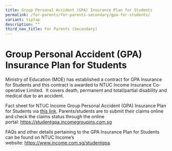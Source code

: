 ```yaml
---
title: Group Personal Accident (GPA) Insurance Plan for Students
permalink: /for-parents/for-parents-secondary/gpa-for-students/
variant: tiptap
description: ""
third_nav_title: For Parents (Secondary)
---
```

<h1>Group Personal Accident (GPA) Insurance Plan for Students</h1>
<p>Ministry of Education (MOE) has established a contract for GPA Insurance
for Students and this contract is awarded to NTUC Income Insurance Co-operative
Limited.&nbsp; It covers death, permanent and total/partial disability
and medical due to an accident.</p>
<p>Fact sheet for NTUC Income Group Personal Accident (GPA) Insurance Plan
for Students via <a href="/files/insurance_product_fact_sheet__year_2025.pdf" rel="noopener noreferrer nofollow" target="_blank">this link</a>.
Parents/students are to submit their claims online and check the claims
status through the online portal:&nbsp;<a href="https://studentgpa.incomegroupins.com.sg/" rel="noopener noreferrer nofollow" target="_blank">https://studentgpa.incomegroupins.com.sg</a>
</p>
<p>FAQs and other details pertaining to the GPA Insurance Plan for Students
can be found on NTUC Income’s website:&nbsp;<a href="https://www.income.com.sg/group-personal-accident-for-students" rel="noopener noreferrer nofollow" target="_blank">https://www.income.com.sg/studentgpa</a>.</p>